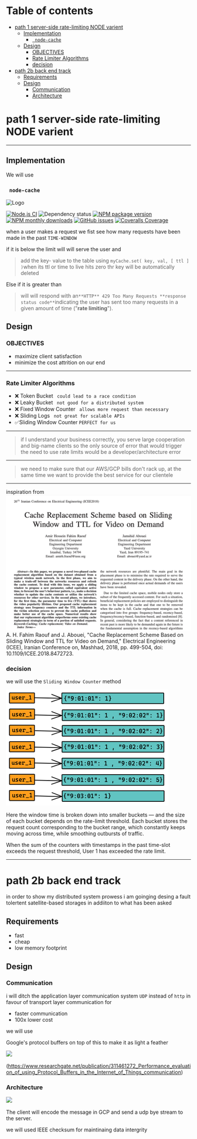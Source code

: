 # Table of contents

- [path 1 server-side rate-limiting NODE varient](#path-1-server-side-rate-limiting-node-varient)
  - [Implementation](#implementation)
    - [```` node-cache````](#-node-cache)
  - [Design](#design)
    - [OBJECTIVES](#objectives)
    - [Rate Limiter Algorithms](#rate-limiter-algorithms)
    - [decision](#decision)
- [path 2b back end track](#path-2b-back-end-track)
  - [Requirements](#requirements)
  - [Design](#design)
    - [Communication](#communication)
    - [Architecture](#architecture)

# path 1 server-side rate-limiting NODE varient



-------



## Implementation

We will use

### ```` node-cache````

![Logo](https://raw.githubusercontent.com/node-cache/node-cache/HEAD/logo/logo.png)

[![Node.js CI](https://github.com/node-cache/node-cache/workflows/Node.js%20CI/badge.svg?branch=master)](https://github.com/node-cache/node-cache/actions?query=workflow%3A"Node.js+CI"+branch%3A"master") ![Dependency status](https://img.shields.io/david/node-cache/node-cache) [![NPM package version](https://img.shields.io/npm/v/node-cache?label=npm%20package)](https://www.npmjs.com/package/node-cache) [![NPM monthly downloads](https://img.shields.io/npm/dm/node-cache)](https://www.npmjs.com/package/node-cache) [![GitHub issues](https://img.shields.io/github/issues/node-cache/node-cache)](https://github.com/node-cache/node-cache/issues) [![Coveralls Coverage](https://img.shields.io/coveralls/node-cache/node-cache.svg)](https://coveralls.io/github/node-cache/node-cache)



when a user makes a request we fist see how many requests have been made in the past ````TIME-WINDOW````

if it is below the limit will will serve the user and 



> add the key- value to the table using ````myCache.set( key, val, [ ttl ] )````when its ttl or time to live hits zero thr key will be automatically deleted



Else if it is greater than 



> will will respond with an```` **HTTP** 429 Too Many Requests **response status code** ````indicating the user has sent too many requests in a given amount of time ("**rate limiting**").





## Design



### OBJECTIVES

- maximize client satisfaction
- minimize the cost attrition on our end
----
### Rate Limiter Algorithms
- ❌ Token Bucket ```` could lead to a race condition````
- ❌ Leaky Bucket ```` not good for a distributed system````
- ❌ Fixed Window Counter ```` allows more request than necessary````
- ❌ Sliding Logs ```` not great for scalable APIs````
- ✅Sliding Window Counter ````PERFECT for us````
----
> if I understand your business correctly, 
> you serve large cooperation and big-name clients 
> so the only source of error that would trigger the
> need to use rate limits would be a developer/architecture error
----
>we need to make sure that our AWS/GCP bills don't 
> rack up, at the same time we want to provide the best
> service for our clientele
----
inspiration from 
![](./ws-product-nodejs/swc.png)
A. H. Fahim Raouf and J. Abouei, "Cache Replacement Scheme Based on Sliding Window and TTL for Video on Demand," Electrical Engineering (ICEE), Iranian Conference on, Mashhad, 2018, pp. 499-504, doi: 10.1109/ICEE.2018.8472723.

### decision
we will use the ````Sliding Window Counter```` method

![](./ws-product-nodejs/sliding_window_ctr.png)

Here the window time is broken down into smaller buckets — and the size of each bucket depends on the rate-limit threshold. Each bucket stores the request count corresponding to the bucket range, which constantly keeps moving across time, while smoothing outbursts of traffic.

When the sum of the counters with timestamps in the past time-slot exceeds the request threshold, User 1 has exceeded the rate limit.

-------



# path 2b back end track

in order to show my distributed system prowess i am goinging desing a fault tolertent  satellite-based  storages in addiiton to what has been asked 

#### 

## Requirements

- fast 
- cheap
- low memory footprint

## Design



### Communication

i will ditch the application layer communication system ````UDP```` instead of  ````http```` in favour of transport layer communication for 

- faster communication
- 100x lower cost

we will use 

Google's protocol buffers on top of this to make it as light a feather 

![](https://miro.medium.com/max/1400/1*2G7HXILlV5MUIHeNjiYZPA.png)

(https://www.researchgate.net/publication/311461272_Performance_evaluation_of_using_Protocol_Buffers_in_the_Internet_of_Things_communication)



### Architecture

![](/Users/dhruvpatel/Desktop/eq_careers/eq-works-interview/ws-product-golang/architecture.png)





The client will encode the message in GCP and send a udp bye stream to the server. 

we will used IEEE checksum for maintinaing data intergrity 

 